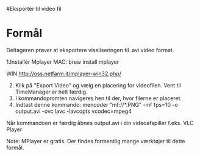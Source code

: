 #Eksportér til video fil


# Formål
Deltageren prøver at eksportere visaliseringen til .avi video format.

1.Installér Mplayer
MAC: brew install mplayer

WIN
http://oss.netfarm.it/mplayer-win32.php/

2. Klik på "Export Video" og vælg en placering for videofilen. Vent til TimeManager er helt færdig.
3. I kommandopromten navigeres hen til der, hvor filerne er placeret.
4. Indtast denne kommando:
mencoder "mf://*.PNG" -mf fps=10 -o output.avi -ovc lavc -lavcopts vcodec=mpeg4


Når kommandoen er færdig åbnes output.avi i din videoafspiller f.eks. VLC Player

Note: MPlayer er gratis. Der findes formentlig mange værktøjer til dette formål.